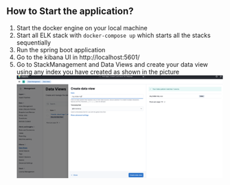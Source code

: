 
## How to Start the application?

1. Start the docker engine on your local machine
2. Start all ELK stack with `docker-compose up` which starts all the stacks sequentially
3. Run the spring boot application
4. Go to the kibana UI in http://localhost:5601/
5. Go to StackManagement and Data Views and create your data view using any index you have created as shown in the picture
![image!](https://github.com/Bikash-Mainali/ELK-SpringBoot/blob/master/Screen%20Shot%202023-06-10%20at%202.08.40%20PM.png)
